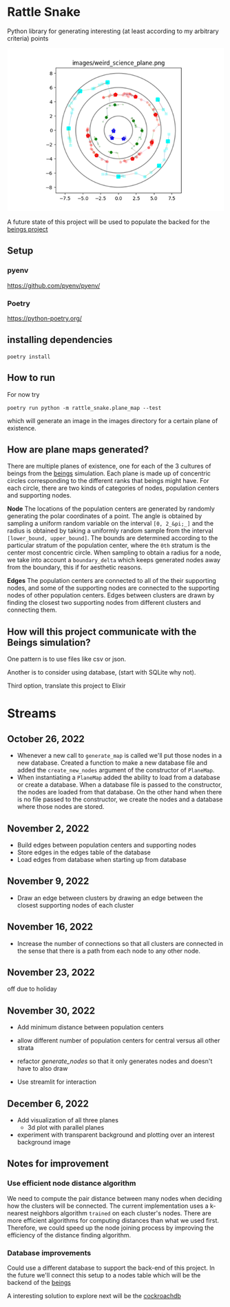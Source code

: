 # Rattle Snake

Python library for generating interesting 
(at least according to my arbitrary criteria) points


![Plane Map of Weird Science](images/weird_science_plane.png)

A future state of this project will be used to populate 
the backed for the [beings project](https://github.com/joedaws/beings)

## Setup

### pyenv
https://github.com/pyenv/pyenv/

### Poetry
https://python-poetry.org/

## installing dependencies

``` shell
poetry install
```

## How to run
For now try

``` shell
poetry run python -m rattle_snake.plane_map --test
```

which will generate an image in the images directory for a certain
plane of existence.

## How are plane maps generated?

There are multiple planes of existence, one for each of the 3
cultures of beings from the [beings](https://github.com/joedaws/beings) simulation.
Each plane is made up of concentric circles corresponding to the different ranks
that beings might have. For each circle, there are two kinds of categories of nodes,
population centers and supporting nodes. 

**Node**
The locations of the population centers are generated by
randomly generating the polar coordinates of a point. The
angle is obtained by sampling a uniform random variable on 
the interval `[0, 2_&pi;_]` and the radius is obtained by
taking a uniformly random sample from the interval 
`[lower_bound, upper_bound]`. The bounds are determined according 
to the particular stratum of the population center, where the `0th`
stratum is the center most concentric circle. 
When sampling to obtain a radius for a node, we take into account
a `boundary_delta` which keeps generated nodes away from the
boundary, this if for aesthetic reasons.

**Edges**
The population centers are connected to all of the their 
supporting nodes, and some of the supporting nodes are connected to 
the supporting nodes of other population centers. 
Edges between clusters are drawn by finding the closest two
supporting nodes from different clusters and connecting them.


## How will this project communicate with the Beings simulation?

One pattern is to use files like csv or json.

Another is to consider using database, (start with SQLite why not).

Third option, translate this project to Elixir

# Streams

## October 26, 2022

- Whenever a new call to `generate_map` is called
  we'll put those nodes in a new database. Created
  a function to make a new database file and added the
  `create_new_nodes` argument of the constructor of
  `PlaneMap`.
- When instantiating a `PlaneMap` added the ability to load 
  from a database or create a database. When a database file 
  is passed to the constructor, the nodes are loaded from that
  database. On the other hand when there is no file passed 
  to the constructor, we create the nodes and a database
  where those nodes are stored.
  
## November 2, 2022

- Build edges between population centers and supporting nodes
- Store edges in the edges table of the database
- Load edges from database when starting up from database

## November 9, 2022

- Draw an edge between clusters by drawing an edge between the 
  closest supporting nodes of each cluster
  
## November 16, 2022 

- Increase the number of connections so that all clusters 
  are connected in the sense that there is a path from each
  node to any other node.
  
## November 23, 2022

off due to holiday

## November 30, 2022

- Add minimum distance between population centers
- allow different number of population centers for central
  versus all other strata
- refactor *generate_nodes* so that it only generates nodes
  and doesn't have to also draw

- Use streamlit for interaction

## December 6, 2022
- Add visualization of all three planes
  - 3d plot with parallel planes
- experiment with transparent background and plotting over an
  interest background image
  
## Notes for improvement

### Use efficient node distance algorithm

We need to compute the pair distance between many nodes
when deciding how the clusters will be connected. The
current implementation uses a k-nearest neighbors algorithm
`trained` on each cluster's nodes. There are more efficient
algorithms for computing distances than what we used first.
Therefore, we could speed up the node joining process by
improving the efficiency of the distance finding algorithm.
  
### Database improvements

Could use a different database to support the back-end of this project.
In the future we'll connect this setup to a nodes table which will be
the backend of the [beings](https://github.com/joedaws/beings)

A interesting solution to explore next will be the 
[cockroachdb](https://www.cockroachlabs.com/pricing/)
